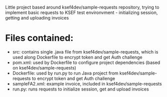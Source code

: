 Little project based around ksef4dev/sample-requests repository, trying to implement basic requests to KSEF test environvment - initializing session, getting and uploading invoices

# Files contained:
- src: contains single .java file from ksef4dev/sample-requests, which is used along Dockerfile to encrypt token and get Auth challenge
- pom.xml: used by Dockerfile to configure project dependencies (based on ksef4dev/sample-requests)
- Dockerfile: used by run.py to run Java project from ksef4dev/sample-requests to encrypt token and get Auth challenge
- sampleFA2.xml: example invoice, included in ksef4dev/sample-requests
- run.py: runs requests to initialize session, get and upload invoices